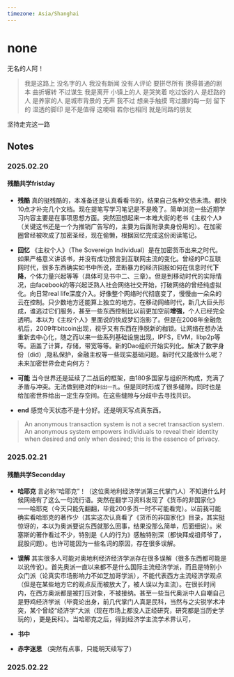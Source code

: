 ```yaml
---
timezone: Asia/Shanghai
---
```



# none

无名的人阿！

>我是这路上 没名字的人
我没有新闻 没有人评论
要拼尽所有 换得普通的剧本
曲折辗转 不过谋生
我是离开 小镇上的人
是哭笑着 吃过饭的人
是赶路的人 是养家的人
是城市背景的 无声
我不过 想亲手触摸
弯过腰的每一刻
留下的 湿透的脚印 是不是值得
这哽咽 若你也相同
就是同路的朋友


坚持走完这一路

## Notes

<!-- Content_START -->

### 2025.02.20
#### 残酷共学fristday
* **残酷** 真的挺残酷的，本准备还是认真看看书的，结果自己各种文债未清。都快10点才补完几个文档。现在提笔写学习笔记是不是晚了。简单浏览一些近期学习内容主要是在事项思想方面。突然回想起来一本难大街的老书《主权个人》（关键这书还是一个为推销广告写的，主要为后面附录卖身份用的）。在加密圈曾经被吹成了加密圣经，现在偷懒，根据回忆完成这份阅读笔记。
* **回忆** 《主权个人》（The Sovereign Individual）是在加密货币出来之时代。如果严格意义讲该书，并没有成功预言到互联网主流的变化。曾经的PC互联网时代，很多东西确实如书中所说，垄断暴力的经济回报如何在信息时代**下降**，个体力量兴起等等（具体可见书中二、三章）。但是到移动时代的实际情况，由facebook的等兴起泛熟人社会网络社交开始，打破网络的曾经纯虚拟化。向日常real life深度介入。好像整个网络时代彻底变了，慢慢由一朵朵的云在控制。只少数地方还能算上独立的地方。在移动网络时代，新几大巨头形成，谁逃过它们服务，甚至一些东西控制比以前更加空前**增强**，个人已经完全透明。本以为《主权个人》里面说的快成梦幻泡影了。但是在2008年金融危机后，2009年bitcoin出现，视乎又有东西在挣脱新的枷锁。让网络在想办法重新去中心化，随之而以来一些系列基础设施出现，IPFS，EVM，libp2p等等。涵盖了计算，存储，带宽等等。新的Dao组织开始实列化。解决了数字身份（did）,隐私保护，金融主权等一些现实基础问题。新时代又能做什么呢？未来加密世界会走向何方？

* **可能** 当今世界还是延续了二战后的框架，由180多国家与组织所构成，充满了矛盾与冲突。无法做到绝对的`利出一孔`。但是同时形成了很多缝隙。同时也是给加密世界给出一定生存空间。在这些缝隙与分歧中去寻找共识。

* **end** 感觉今天状态不是十分好。还是明天写点真东西。
>An anonymous transaction system is not a secret transaction system. An anonymous system empowers individuals to reveal their identity when desired and only when desired; this is the essence of privacy.



### 2025.02.21
#### 残酷共学Secondday
* **哈耶克** 言必称“哈耶克”！（这位奥地利经济学派第三代掌门人）不知道什么时候网络有了这么一句流行语。突然在翻学习资料发现了《货币的非国家化》——哈耶克（今天只能先翻翻，毕竟200多页一时不可能看完）。以前我可能确实看哈耶克的著作少（其实这次认真看了《货币的非国家化》目录，其实挺惊讶的，本以为奥派要说东西就那么回事，结果没那么简单，后面细说）。米塞斯的著作看过不少，特别是《人的行为》感触特别深（都快拜成祖师爷了，屁股问题）。也许可能因为一些名词的原因，存在很多误解。
* **误解** 其实很多人可能对奥地利经济经济学派存在很多误解（很多东西都可能是以讹传讹）。首先奥派一直以来都不是什么国际主流经济学派，而且是特别小众门派（论真实市场影响力不如芝加哥学派），不能代表西方主流经济学观点（但是在某些地方它的观点反而被放大了，被人误以为主流）。在很长时间内，在西方奥派都是被打压对象，不被接纳。甚至一些当代奥派中人自嘲自己是野鸡经济学派（毕竟论出身，前几代掌门人真是民科，当然与之尖锐学术冲突，某个曾经“经济学”大派（现在市场上都没人正经研究，研究都是当历史学玩的），更是民科）。当哈耶克之后，得到经济学主流学术界认可，
* **书中** 

* **赤字迷思** 
（突然有点事，只能明天续写了）

### 2025.02.22

<!-- Content_END -->